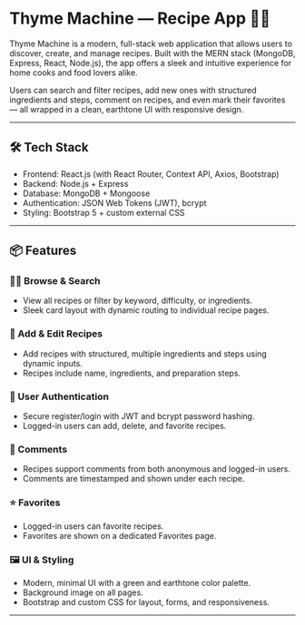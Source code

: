 # Thyme Machine — Recipe App 🍳🌿

Thyme Machine is a modern, full-stack web application that allows users to discover, create, and manage recipes. Built with the MERN stack (MongoDB, Express, React, Node.js), the app offers a sleek and intuitive experience for home cooks and food lovers alike.

Users can search and filter recipes, add new ones with structured ingredients and steps, comment on recipes, and even mark their favorites — all wrapped in a clean, earthtone UI with responsive design.

---

## 🛠 Tech Stack

- Frontend: React.js (with React Router, Context API, Axios, Bootstrap)
- Backend: Node.js + Express
- Database: MongoDB + Mongoose
- Authentication: JSON Web Tokens (JWT), bcrypt
- Styling: Bootstrap 5 + custom external CSS

---

## 📦 Features

### 👨‍🍳 Browse & Search
- View all recipes or filter by keyword, difficulty, or ingredients.
- Sleek card layout with dynamic routing to individual recipe pages.

### 📝 Add & Edit Recipes
- Add recipes with structured, multiple ingredients and steps using dynamic inputs.
- Recipes include name, ingredients, and preparation steps.

### 🔐 User Authentication
- Secure register/login with JWT and bcrypt password hashing.
- Logged-in users can add, delete, and favorite recipes.

### 💬 Comments
- Recipes support comments from both anonymous and logged-in users.
- Comments are timestamped and shown under each recipe.

### ⭐ Favorites
- Logged-in users can favorite recipes.
- Favorites are shown on a dedicated Favorites page.

### 🖼 UI & Styling
- Modern, minimal UI with a green and earthtone color palette.
- Background image on all pages.
- Bootstrap and custom CSS for layout, forms, and responsiveness.

---